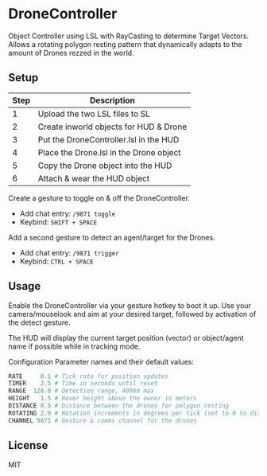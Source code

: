 # DroneController
Object Controller using LSL with RayCasting to determine Target Vectors.
Allows a rotating polygon resting pattern that dynamically adapts to the amount of Drones rezzed in the world.


## Setup
| Step | Description |
| - | - |
| 1 | Upload the two LSL files to SL |
| 2 | Create inworld objects for HUD & Drone |
| 3 | Put the DroneController.lsl in the HUD |
| 4 | Place the Drone.lsl in the Drone object |
| 5 | Copy the Drone object into the HUD |
| 6 | Attach & wear the HUD object |


Create a gesture to toggle on & off the DroneController.
- Add chat entry: `/9871 toggle`
- Keybind: `SHIFT + SPACE`

Add a second gesture to detect an agent/target for the Drones.
- Add chat entry: `/9871 trigger` 
- Keybind: `CTRL + SPACE`

## Usage
Enable the DroneController via your gesture hotkey to boot it up.
Use your camera/mouselook and aim at your desired target, followed by activation of the detect gesture.

The HUD will display the current target position (vector) or object/agent name if possible while in tracking mode.

Configuration Parameter names and their default values:
```py
RATE     0.1 # Tick rate for position updates
TIMER    2.5 # Time in seconds until reset
RANGE  128.0 # Detection range, 4096m max
HEIGHT   1.5 # Hover height above the owner in meters
DISTANCE 0.5 # Distance between the drones for polygon resting
ROTATING 2.0 # Rotation increments in degrees per tick (set to 0 to disable)
CHANNEL 9871 # Gesture & comms channel for the drones
```

## License
MIT